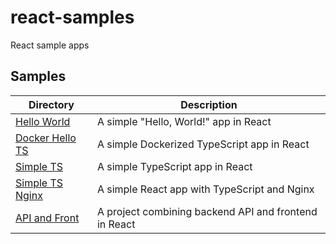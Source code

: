 # react-samples
React sample apps

## Samples
| Directory | Description |
| --- | --- |
| [Hello World](./hello-world) | A simple "Hello, World!" app in React |
| [Docker Hello TS](./docker-hello-ts) | A simple Dockerized TypeScript app in React |
| [Simple TS](./simple-ts) | A simple TypeScript app in React |
| [Simple TS Nginx](./simple-ts-nginx) | A simple React app with TypeScript and Nginx |
| [API and Front](./api-and-front) | A project combining backend API and frontend in React |





